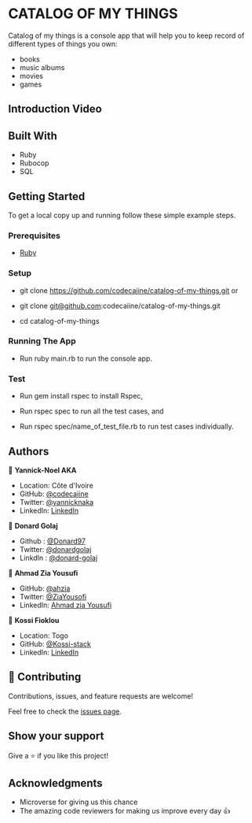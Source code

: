 # CATALOG OF MY THINGS 

Catalog of my things is a console app that will help you to keep record of different types of things you own: 
- books 
- music albums
-  movies
-  games


## Introduction Video

## Built With

- Ruby
- Rubocop
- SQL

## Getting Started

To get a local copy up and running follow these simple example steps.

### Prerequisites

- [Ruby](https://www.ruby-lang.org/en/)

### Setup
- git clone https://github.com/codecaiine/catalog-of-my-things.git
                or
- git clone git@github.com:codecaiine/catalog-of-my-things.git

- cd catalog-of-my-things

### Running The App

- Run ruby main.rb to run the console app.

### Test

- Run gem install rspec to install Rspec,

- Run rspec spec to run all the test cases, and

- Run rspec spec/name_of_test_file.rb to run test cases individually.

## Authors

👤 **Yannick-Noel AKA**

- Location: Côte d'Ivoire
- GitHub: [@codecaiine](https://github.com/codecaiine)
- Twitter: [@yannicknaka](https://twitter.com/yannicknaka)
- LinkedIn: [LinkedIn](https://www.linkedin.com/in/yannick-no%C3%ABl-aka/)

👤 **Donard Golaj**
- Github : [@Donard97](https://github.com/Donard97)
- Twitter: [@donardgolaj](https://twitter.com/donardgolaj)
- LinkdIn : [@donard-golaj](https://www.linkedin.com/in/donard-golaj/)

👤 **Ahmad Zia Yousufi**
- GitHub: [@ahzia](https://github.com/ahzia)
- Twitter: [@ZiaYousofi](https://twitter.com/ZiaYousofi)
- LinkedIn: [Ahmad zia Yousufi](https://www.linkedin.com/in/ah-ziayosfi/)


👤 **Kossi Fioklou**

- Location: Togo
- GitHub: [@Kossi-stack](https://github.com/kossi-stack)
- LinkedIn: [LinkedIn](https://www.linkedin.com/in/kossi-stack/)



## 🤝 Contributing

Contributions, issues, and feature requests are welcome!

Feel free to check the [issues page](../../issues/).

## Show your support

Give a ⭐️ if you like this project!

## Acknowledgments

- Microverse for giving us this chance
- The amazing code reviewers for making us improve every day 👍
